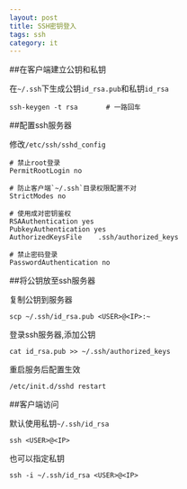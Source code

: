 ```yaml
---
layout: post
title: SSH密钥登入
tags: ssh
category: it
---
```



##在客户端建立公钥和私钥

在`~/.ssh`下生成公钥`id_rsa.pub`和私钥`id_rsa`

	ssh-keygen -t rsa		# 一路回车

##配置ssh服务器

修改`/etc/ssh/sshd_config`

	# 禁止root登录
	PermitRootLogin no

	# 防止客户端`~/.ssh`目录权限配置不对
	StrictModes no

	# 使用成对密钥鉴权
	RSAAuthentication yes
	PubkeyAuthentication yes
	AuthorizedKeysFile    .ssh/authorized_keys

	# 禁止密码登录
	PasswordAuthentication no

##将公钥放至ssh服务器

复制公钥到服务器

	scp ~/.ssh/id_rsa.pub <USER>@<IP>:~

登录ssh服务器,添加公钥

	cat id_rsa.pub >> ~/.ssh/authorized_keys

重启服务后配置生效

	/etc/init.d/sshd restart

##客户端访问

默认使用私钥`~/.ssh/id_rsa`

	ssh <USER>@<IP>	

也可以指定私钥

	ssh -i ~/.ssh/id_rsa <USER>@<IP>

